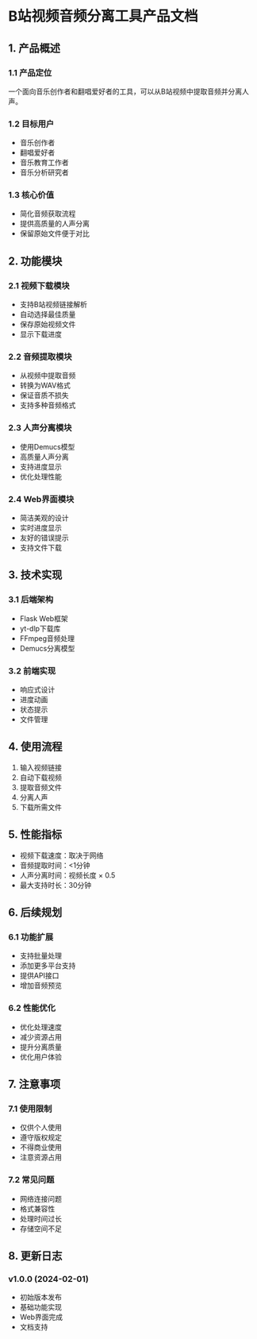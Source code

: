 # B站视频音频分离工具产品文档

## 1. 产品概述

### 1.1 产品定位
一个面向音乐创作者和翻唱爱好者的工具，可以从B站视频中提取音频并分离人声。

### 1.2 目标用户
- 音乐创作者
- 翻唱爱好者
- 音乐教育工作者
- 音乐分析研究者

### 1.3 核心价值
- 简化音频获取流程
- 提供高质量的人声分离
- 保留原始文件便于对比

## 2. 功能模块

### 2.1 视频下载模块
- 支持B站视频链接解析
- 自动选择最佳质量
- 保存原始视频文件
- 显示下载进度

### 2.2 音频提取模块
- 从视频中提取音频
- 转换为WAV格式
- 保证音质不损失
- 支持多种音频格式

### 2.3 人声分离模块
- 使用Demucs模型
- 高质量人声分离
- 支持进度显示
- 优化处理性能

### 2.4 Web界面模块
- 简洁美观的设计
- 实时进度显示
- 友好的错误提示
- 支持文件下载

## 3. 技术实现

### 3.1 后端架构
- Flask Web框架
- yt-dlp下载库
- FFmpeg音频处理
- Demucs分离模型

### 3.2 前端实现
- 响应式设计
- 进度动画
- 状态提示
- 文件管理

## 4. 使用流程

1. 输入视频链接
2. 自动下载视频
3. 提取音频文件
4. 分离人声
5. 下载所需文件

## 5. 性能指标

- 视频下载速度：取决于网络
- 音频提取时间：<1分钟
- 人声分离时间：视频长度 × 0.5
- 最大支持时长：30分钟

## 6. 后续规划

### 6.1 功能扩展
- 支持批量处理
- 添加更多平台支持
- 提供API接口
- 增加音频预览

### 6.2 性能优化
- 优化处理速度
- 减少资源占用
- 提升分离质量
- 优化用户体验

## 7. 注意事项

### 7.1 使用限制
- 仅供个人使用
- 遵守版权规定
- 不得商业使用
- 注意资源占用

### 7.2 常见问题
- 网络连接问题
- 格式兼容性
- 处理时间过长
- 存储空间不足

## 8. 更新日志

### v1.0.0 (2024-02-01)
- 初始版本发布
- 基础功能实现
- Web界面完成
- 文档支持 